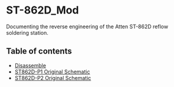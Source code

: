 # ST-862D_Mod
Documenting the reverse engineering of the Atten ST-862D reflow soldering station.

## Table of contents
- [Disassemble](https://github.com/4Source/ST-862D_Mod/blob/master/doc/ST-862D_Disassemble.md#disassemble)
- [ST862D-P1 Original Schematic](https://github.com/4Source/ST-862D_Mod/blob/master/doc/schematic/ST862D-P1/ST862D-P1_original_schematic.pdf)
- [ST862D-P2 Original Schematic](https://github.com/4Source/ST-862D_Mod/blob/master/doc/schematic/ST862D-P2/ST862D-P2_original_schematic.pdf)

